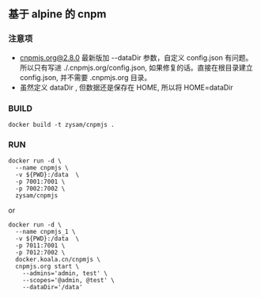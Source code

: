 ## 基于 alpine 的 cnpm

### 注意项
- cnpmjs.org@2.8.0 最新版加 --dataDir 参数，自定义 config.json 有问题。所以只有写进 ./.cnpmjs.org/config.json, 如果修复的话。直接在根目录建立 config.json, 并不需要 .cnpmjs.org 目录。
- 虽然定义 dataDir , 但数据还是保存在 HOME, 所以将 HOME=dataDir

### BUILD
`docker build -t zysam/cnpmjs .`
### RUN
```
docker run -d \
  --name cnpmjs \
  -v ${PWD}:/data  \
  -p 7001:7001 \
  -p 7002:7002 \
  zysam/cnpmjs 
```
or 
```
docker run -d \
  --name cnpmjs_1 \
  -v ${PWD}:/data  \
  -p 7011:7001 \
  -p 7012:7002 \
  docker.koala.cn/cnpmjs \
  cnpmjs.org start \
    --admins='admin, test' \
    --scopes='@admin, @test' \
    --dataDir='/data'
```



